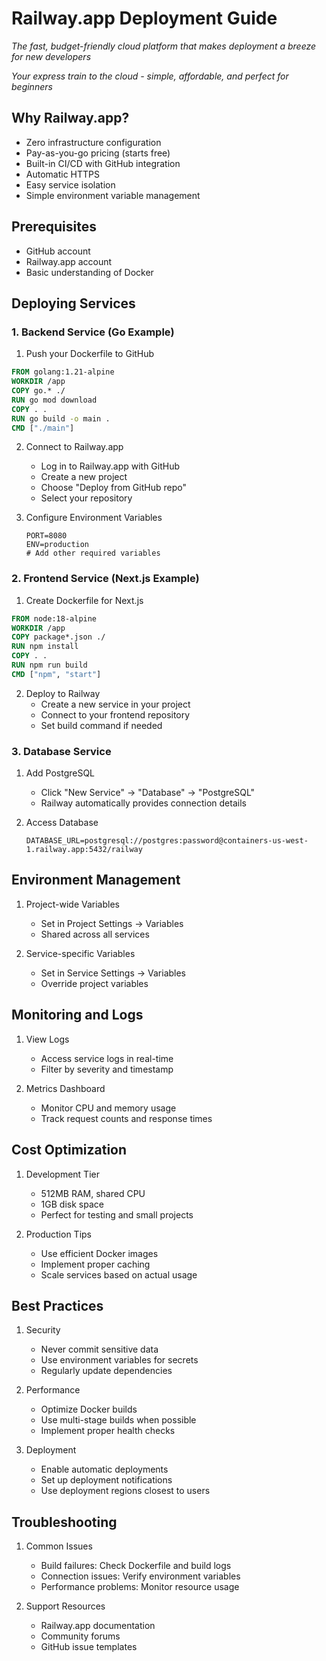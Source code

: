 # Railway.app Deployment Guide
*The fast, budget-friendly cloud platform that makes deployment a breeze for new developers*

*Your express train to the cloud - simple, affordable, and perfect for beginners*

## Why Railway.app?
- Zero infrastructure configuration
- Pay-as-you-go pricing (starts free)
- Built-in CI/CD with GitHub integration
- Automatic HTTPS
- Easy service isolation
- Simple environment variable management

## Prerequisites
- GitHub account
- Railway.app account
- Basic understanding of Docker

## Deploying Services

### 1. Backend Service (Go Example)
1. Push your Dockerfile to GitHub
```dockerfile
FROM golang:1.21-alpine
WORKDIR /app
COPY go.* ./
RUN go mod download
COPY . .
RUN go build -o main .
CMD ["./main"]
```

2. Connect to Railway.app
   - Log in to Railway.app with GitHub
   - Create a new project
   - Choose "Deploy from GitHub repo"
   - Select your repository

3. Configure Environment Variables
   ```env
   PORT=8080
   ENV=production
   # Add other required variables
   ```

### 2. Frontend Service (Next.js Example)
1. Create Dockerfile for Next.js
```dockerfile
FROM node:18-alpine
WORKDIR /app
COPY package*.json ./
RUN npm install
COPY . .
RUN npm run build
CMD ["npm", "start"]
```

2. Deploy to Railway
   - Create a new service in your project
   - Connect to your frontend repository
   - Set build command if needed

### 3. Database Service
1. Add PostgreSQL
   - Click "New Service" → "Database" → "PostgreSQL"
   - Railway automatically provides connection details

2. Access Database
   ```env
   DATABASE_URL=postgresql://postgres:password@containers-us-west-1.railway.app:5432/railway
   ```

## Environment Management
1. Project-wide Variables
   - Set in Project Settings → Variables
   - Shared across all services

2. Service-specific Variables
   - Set in Service Settings → Variables
   - Override project variables

## Monitoring and Logs
1. View Logs
   - Access service logs in real-time
   - Filter by severity and timestamp

2. Metrics Dashboard
   - Monitor CPU and memory usage
   - Track request counts and response times

## Cost Optimization
1. Development Tier
   - 512MB RAM, shared CPU
   - 1GB disk space
   - Perfect for testing and small projects

2. Production Tips
   - Use efficient Docker images
   - Implement proper caching
   - Scale services based on actual usage

## Best Practices
1. Security
   - Never commit sensitive data
   - Use environment variables for secrets
   - Regularly update dependencies

2. Performance
   - Optimize Docker builds
   - Use multi-stage builds when possible
   - Implement proper health checks

3. Deployment
   - Enable automatic deployments
   - Set up deployment notifications
   - Use deployment regions closest to users

## Troubleshooting
1. Common Issues
   - Build failures: Check Dockerfile and build logs
   - Connection issues: Verify environment variables
   - Performance problems: Monitor resource usage

2. Support Resources
   - Railway.app documentation
   - Community forums
   - GitHub issue templates